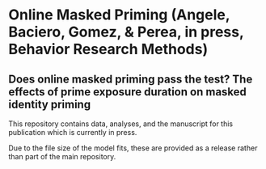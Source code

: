 # Online Masked Priming (Angele, Baciero, Gomez, & Perea, in press, Behavior Research Methods)

## Does online masked priming pass the test? The effects of prime exposure duration on masked identity priming

This repository contains data, analyses, and the manuscript for this publication which is currently in press.

Due to the file size of the model fits, these are provided as a release rather than part of the main repository.
